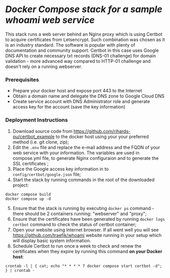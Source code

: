 # _Docker Compose stack for a sample whoami web service_

This stack runs a web server behind an Nginx proxy which is using Certbot to acquire certificates from Letsencrypt.
Such combination was chosen as it is an industry standard. The software is popular with plenty of documentation and community support.
Certbot in this case uses Google DNS API to create necessary txt records (DNS-01 challenge) for domain validation - more advanced way compared to HTTP-01 challenge and doesn't rely on a running webserver. 

### Prerequisites
- Prepare your docker host and expose port 443 to the Internet
- Obtain a domain name and delegate the DNS zone to Google Cloud DNS
- Create service account with DNS Administrator role and generate access key for the account (save the key information)

### Deployment Instructions
1. Download source code from https://github.com/rihards-pu/certbot_example to the docker host using your your preferred method (i.e. git clone, zip);
2. Edit the `.env` file and replace the e-mail address and the FQDN of your web service with your information. The variables are used in compose.yml file, to generate Nginx configuraion and to generate the SSL certificates ;
3. Place the Google access key information in to `config/certbot/google.json` file;
4. Start the stack by running commands in the root of the downloaded project:
``` 
docker compose build
docker compose up -d
```
5. Ensure that the stack is running by executing `docker ps` command - there should be 2 containers running: "webserver" and "proxy";
6. Ensure that the certificates have been generated by running `docker logs certbot` command to check the status of certbot container;
7. Open your website using Internet browser. If all went well you will see https://github.com/traefik/whoami website running in your setup which will display basic system information.
8. Schedule Certbot to run once a week to check and renew the certificates when they expire by running this command __on your Docker host__:
```
crontab -l | { cat; echo "* * * * 7 docker compose start certbot -d"; } | crontab -
```
